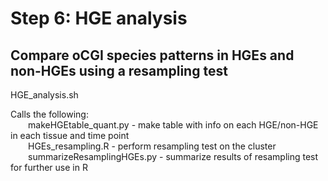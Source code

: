 # Step 6: HGE analysis

## Compare oCGI species patterns in HGEs and non-HGEs using a resampling test
HGE_analysis.sh  

Calls the following:  
&emsp;&emsp;makeHGEtable_quant.py - make table with info on each HGE/non-HGE in each tissue and time point  
&emsp;&emsp;HGEs_resampling.R - perform resampling test on the cluster  
&emsp;&emsp;summarizeResamplingHGEs.py - summarize results of resampling test for further use in R
